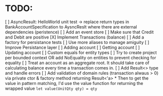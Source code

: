 # TODO:
[ ] AsyncResult: HelloWorld unit test -> replace return types in BankAccountSpecification to AysncReslt where there are external dependencies (peristence) 
[ ] Add an event store
[ ] Make sure that Credit and Debit are positive
[X] Implement Transactions (balance)
[ ] Add a factory for persistance tests
[ ] Use more aliases to manage amiguity
[ ] Improve Persistance layer
    [ ] Adding account
    [ ] Getting account
    [ ] Updating account
[ ] Custom equals for entity types
[ ] Try to create project per bounded context OR add NoEquality on entities to prevent checking for equality
[ ] Treat an account as an aggregate root. It should take care of calculating balance every time a transaction comes in.
[ ] Add Result<> type and handle errors
[ ] Add validation of domain rules (transaction alwaus > 0) via private ctor & factory method returning Result<'a>
    * Then to get the value in pattern matching, I'd use the value function for returning the wrapped value `let value(UnitQty qty) = qty`